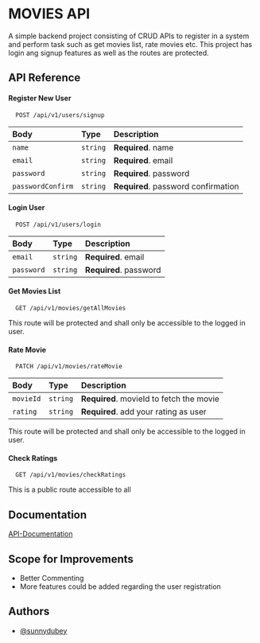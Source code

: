 # MOVIES API

A simple backend project consisting of CRUD APIs to register in a system and perform task such as get movies list, rate movies etc.
This project has login ang signup features as well as the routes are protected.

## API Reference

#### Register New User

```http
  POST /api/v1/users/signup
```

| Body              | Type     | Description                         |
| :---------------- | :------- | :---------------------------------- |
| `name`            | `string` | **Required**. name                  |
| `email`           | `string` | **Required**. email                 |
| `password`        | `string` | **Required**. password              |
| `passwordConfirm` | `string` | **Required**. password confirmation |

#### Login User

```http
  POST /api/v1/users/login
```

| Body       | Type     | Description            |
| :--------- | :------- | :--------------------- |
| `email`    | `string` | **Required**. email    |
| `password` | `string` | **Required**. password |

#### Get Movies List

```http
  GET /api/v1/movies/getAllMovies
```

This route will be protected and shall only be accessible to the logged in user.

#### Rate Movie

```http
  PATCH /api/v1/movies/rateMovie
```

| Body      | Type     | Description                              |
| :-------- | :------- | :--------------------------------------- |
| `movieId` | `string` | **Required**. movieId to fetch the movie |
| `rating`  | `string` | **Required**. add your rating as user    |

This route will be protected and shall only be accessible to the logged in user.

#### Check Ratings

```http
  GET /api/v1/movies/checkRatings
```

This is a public route accessible to all


## Documentation

[API-Documentation](https://documenter.getpostman.com/view/28873754/2s9Y5ZugQb)

## Scope for Improvements

-  Better Commenting
-  More features could be added regarding the user registration

## Authors

- [@sunnydubey](https://www.github.com/sunny-dubey)
